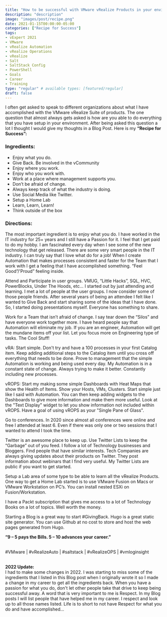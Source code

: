 ```yaml
---
title: "How to be successful with VMware vRealize Products in your environment"
description: "description"
image: "images/post/recipe.png"
date: 2021-01-15T00:00:00-05:00
categories: ["Recipe for Success"]
tags:
- vExpert 2021
- VMware
- vRealize Automation
- vRealize Operations
- vRealize
- Salt
- SaltStack Config
- PowerShell
- Goals
- Career
- Training
type: "regular" # available types: [featured/regular]
draft: false
---
```


<div>
I often get asked to speak to different organizations about what I have accomplished with the VMware vRealize Suite of products. The one question that almost always gets asked is how are you able to do everything that you have setup in your environment.  After being asked this question a lot I thought I would give my thoughts in a Blog Post. Here is my <b>“Recipe for Success”:</b>
</div>
 
### Ingredients: 
* Enjoy what you do. 
* Give Back. Be involved in the vCommunity 
* Enjoy where you work. 
* Enjoy who you work with. 
* Work at a place where management supports you. 
* Don’t be afraid of change. 
* Always keep track of what the industry is doing. 
* Use Social Media like Twitter. 
* Setup a Home Lab 
* Learn, Learn, Learn! 
* Think outside of the box 

### Directions: 
The most important ingredient is to enjoy what you do. I have worked in the IT industry for 25+ years and I still have a Passion for it. I feel that I get paid to do my hobby. I am fascinated every day when I see some of the new technology that get released. There are some very smart people in the IT industry. I can truly say that I love what do for a job! When I create Automation that makes processes consistent and faster for the Team that I work with I get a feeling that I have accomplished something. “Feel Good”/’Proud” feeling inside.

Attend and Participate in user groups. VMUG, “Little Hacks”, SQL, HVC, PowerBlocks, Under The Hoods, etc...  I started out by just attending and learning. I met a lot of people at the user groups.  I now consider some of those people friends. After several years of being an attendee I felt like I wanted to Give Back and start sharing some of the ideas that I have done.  So, I started doing presentations myself. Everyone has something to share.

Work for a Team that isn’t afraid of change. I say tear down the “Silos” and have everyone work together more. I have heard people say that Automation will eliminate my job.  If you are an engineer, Automation will get the mundane items off your list. Let you focus more on Engineering type of tasks. The Cool Stuff!

vRA: Start simple.  Don't try and have a 100 processes in your first Catalog item. Keep adding additional steps to the Catalog item until you cross off everything that needs to be done. Prove to management that the simple Automation is working and being used every day. My Automation is in a constant state of change. Always trying to make it better. Constantly including new processes.

vROPS: Start my making some simple Dashboards with Heat Maps that show the Health of Items.  Show your Hosts, VMs, Clusters. Start simple just like I said with Automation.  You can then keep adding widgets to the Dashboards to give more information and make them more useful. Look at the "Text Display" widget to let you show information not included within vROPS. Have a goal of using vROPS as your "Single Pane of Glass".

Go to conferences. In 2020 since almost all conferences were online and free I attended at least 6.  Even if there was only one or two sessions that I wanted to attend I took the time.

Twitter is an awesome place to keep up. Use Twitter Lists to keep the “Garbage” out of you feed. I follow a lot of Technology businesses and Bloggers.  Find people that have similar interests. Tech Companies are always giving updates about their products on Twitter. They post information about webinars that I find very useful. My Twitter Lists are public if you want to get started.

Setup a Lab area of some type to be able to learn all the vRealize Products. One way to get a Home Lab started is to use VMware Fusion on Macs or VMware Workstation on PC’s.  You can install nested ESXi on Fusion/Workstation.

I have a Packt subscription that gives me access to a lot of Technology Books on a lot of topics. Well worth the money.

Starting a Blog is a great way to start #GivingBack. Hugo is a great static site generator.  You can use Github at no cost to store and host the web pages generated from Hugo.

<div>
<b>“9 – 5 pays the Bills. 5 – 10 advances your career.”</b>
</div>
<div>
  <br>
</div>

#VMware | #vRealizeAuto | #saltstack | #vRealizeOPS | #vmloginsight

<div>
  <br>
</div>
<div>
<b>2022 Update:</b>
</div>
I had to make some changes in 2022. I was starting to miss some of the ingredients that I listed in this Blog post when I originally wrote it so I made a change in my career to get all the ingredients back. When you have a passion for what you do, don't let other people take that drive to keep being successful away. A word that is very important to me is Respect. In my Blog posts I will list people that have helped me in my career. I respect and look up to all those names listed. Life is to short to not have Respect for what you do and have accomplished...